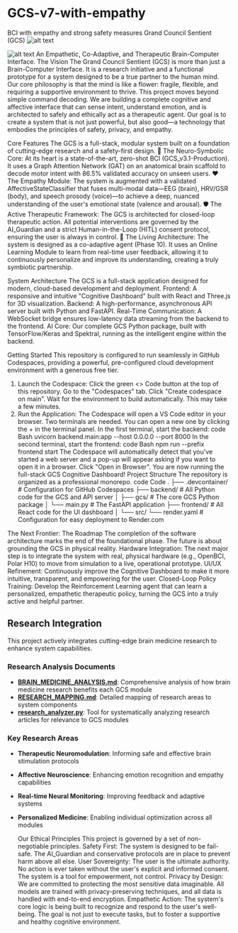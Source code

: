 # GCS-v7-with-empathy
BCI with empathy and strong safety measures
Grand Council Sentient (GCS)
![alt text](https://img.shields.io/badge/build-passing-brightgreen)

![alt text](https://img.shields.io/badge/version-7.0-blue)
An Empathetic, Co-Adaptive, and Therapeutic Brain-Computer Interface.
The Vision
The Grand Council Sentient (GCS) is more than just a Brain-Computer Interface. It is a research initiative and a functional prototype for a system designed to be a true partner to the human mind. Our core philosophy is that the mind is like a flower: fragile, flexible, and requiring a supportive environment to thrive.
This project moves beyond simple command decoding. We are building a complete cognitive and affective interface that can sense intent, understand emotion, and is architected to safely and ethically act as a therapeutic agent. Our goal is to create a system that is not just powerful, but also good—a technology that embodies the principles of safety, privacy, and empathy.
  
  Core Features
The GCS is a full-stack, modular system built on a foundation of cutting-edge research and a safety-first design.
🧠 The Neuro-Symbolic Core: At its heart is a state-of-the-art, zero-shot BCI (GCS_v3.1-Production). It uses a Graph Attention Network (GAT) on an anatomical brain scaffold to decode motor intent with 86.5% validated accuracy on unseen users.
❤️ The Empathy Module: The system is augmented with a validated AffectiveStateClassifier that fuses multi-modal data—EEG (brain), HRV/GSR (body), and speech prosody (voice)—to achieve a deep, nuanced understanding of the user's emotional state (valence and arousal).
🛡️ The Active Therapeutic Framework: The GCS is architected for closed-loop therapeutic action. All potential interventions are governed by the AI_Guardian and a strict Human-in-the-Loop (HITL) consent protocol, ensuring the user is always in control.
🌱 The Living Architecture: The system is designed as a co-adaptive agent (Phase 10). It uses an Online Learning Module to learn from real-time user feedback, allowing it to continuously personalize and improve its understanding, creating a truly symbiotic partnership.
  
  System Architecture
The GCS is a full-stack application designed for modern, cloud-based development and deployment.
Frontend: A responsive and intuitive "Cognitive Dashboard" built with React and Three.js for 3D visualization.
Backend: A high-performance, asynchronous API server built with Python and FastAPI.
Real-Time Communication: A WebSocket bridge ensures low-latency data streaming from the backend to the frontend.
AI Core: Our complete GCS Python package, built with TensorFlow/Keras and Spektral, running as the intelligent engine within the backend.

  Getting Started
This repository is configured to run seamlessly in GitHub Codespaces, providing a powerful, pre-configured cloud development environment with a generous free tier.

1. Launch the Codespace:
Click the green <> Code button at the top of this repository.
Go to the "Codespaces" tab.
Click "Create codespace on main".
Wait for the environment to build automatically. This may take a few minutes.
2. Run the Application:
The Codespace will open a VS Code editor in your browser.
Two terminals are needed. You can open a new one by clicking the + in the terminal panel.
In the first terminal, start the backend:
code
Bash
uvicorn backend.main:app --host 0.0.0.0 --port 8000
In the second terminal, start the frontend:
code
Bash
npm run --prefix frontend start
The Codespace will automatically detect that you've started a web server and a pop-up will appear asking if you want to open it in a browser. Click "Open in Browser".
You are now running the full-stack GCS Cognitive Dashboard!
Project Structure
The repository is organized as a professional monorepo.
code
Code
.
├── .devcontainer/    # Configuration for GitHub Codespaces
├── backend/          # All Python code for the GCS and API server
│   ├── gcs/          # The core GCS Python package
│   └── main.py       # The FastAPI application
├── frontend/         # All React code for the UI dashboard
│   └── src/
└── render.yaml       # Configuration for easy deployment to Render.com

  The Next Frontier: The Roadmap
The completion of the software architecture marks the end of the foundational phase. The future is about grounding the GCS in physical reality.
Hardware Integration: The next major step is to integrate the system with real, physical hardware (e.g., OpenBCI, Polar H10) to move from simulation to a live, operational prototype.
UI/UX Refinement: Continuously improve the Cognitive Dashboard to make it more intuitive, transparent, and empowering for the user.
Closed-Loop Policy Training: Develop the Reinforcement Learning agent that can learn a personalized, empathetic therapeutic policy, turning the GCS into a truly active and helpful partner.

## Research Integration
This project actively integrates cutting-edge brain medicine research to enhance system capabilities.

### Research Analysis Documents
- **[BRAIN_MEDICINE_ANALYSIS.md](BRAIN_MEDICINE_ANALYSIS.md)**: Comprehensive analysis of how brain medicine research benefits each GCS module
- **[RESEARCH_MAPPING.md](RESEARCH_MAPPING.md)**: Detailed mapping of research areas to system components
- **[research_analyzer.py](research_analyzer.py)**: Tool for systematically analyzing research articles for relevance to GCS modules

### Key Research Areas
- **Therapeutic Neuromodulation**: Informing safe and effective brain stimulation protocols
- **Affective Neuroscience**: Enhancing emotion recognition and empathy capabilities  
- **Real-time Neural Monitoring**: Improving feedback and adaptive systems
- **Personalized Medicine**: Enabling individual optimization across all modules
  
  Our Ethical Principles
This project is governed by a set of non-negotiable principles.
Safety First: The system is designed to be fail-safe. The AI_Guardian and conservative protocols are in place to prevent harm above all else.
User Sovereignty: The user is the ultimate authority. No action is ever taken without the user's explicit and informed consent. The system is a tool for empowerment, not control.
Privacy by Design: We are committed to protecting the most sensitive data imaginable. All models are trained with privacy-preserving techniques, and all data is handled with end-to-end encryption.
Empathetic Action: The system's core logic is being built to recognize and respond to the user's well-being. The goal is not just to execute tasks, but to foster a supportive and healthy cognitive environment.
